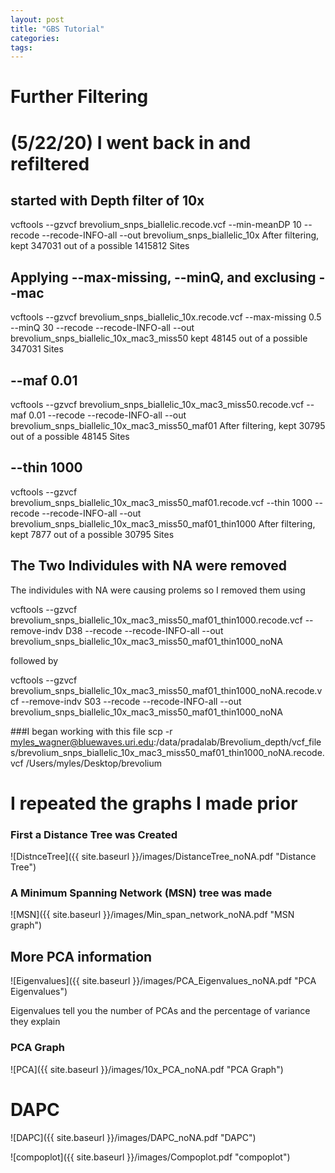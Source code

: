 ```yaml
---
layout: post
title: "GBS Tutorial"
categories: 
tags: 
---
```



# Further Filtering


# (5/22/20) I went back in and refiltered

## started with Depth filter of 10x
vcftools --gzvcf  brevolium_snps_biallelic.recode.vcf --min-meanDP 10 --recode --recode-INFO-all --out brevolium_snps_biallelic_10x
    After filtering, kept 347031 out of a possible 1415812 Sites

## Applying --max-missing, --minQ, and exclusing --mac

vcftools --gzvcf brevolium_snps_biallelic_10x.recode.vcf --max-missing 0.5 --minQ 30 --recode --recode-INFO-all --out brevolium_snps_biallelic_10x_mac3_miss50
    kept 48145 out of a possible 347031 Sites

## --maf 0.01

vcftools --gzvcf brevolium_snps_biallelic_10x_mac3_miss50.recode.vcf --maf 0.01 --recode --recode-INFO-all --out brevolium_snps_biallelic_10x_mac3_miss50_maf01
    After filtering, kept 30795 out of a possible 48145 Sites


## --thin 1000

vcftools --gzvcf brevolium_snps_biallelic_10x_mac3_miss50_maf01.recode.vcf --thin 1000 --recode --recode-INFO-all --out brevolium_snps_biallelic_10x_mac3_miss50_maf01_thin1000
    After filtering, kept 7877 out of a possible 30795 Sites



## The Two Individules with NA were removed

The individules with NA were causing prolems so I removed them using 

vcftools --gzvcf brevolium_snps_biallelic_10x_mac3_miss50_maf01_thin1000.recode.vcf --remove-indv D38 --recode --recode-INFO-all --out brevolium_snps_biallelic_10x_mac3_miss50_maf01_thin1000_noNA

followed by

vcftools --gzvcf brevolium_snps_biallelic_10x_mac3_miss50_maf01_thin1000_noNA.recode.vcf --remove-indv S03 --recode --recode-INFO-all --out brevolium_snps_biallelic_10x_mac3_miss50_maf01_thin1000_noNA

###I began working with this file
scp -r myles_wagner@bluewaves.uri.edu:/data/pradalab/Brevolium_depth/vcf_files/brevolium_snps_biallelic_10x_mac3_miss50_maf01_thin1000_noNA.recode.vcf /Users/myles/Desktop/brevolium


# I repeated the graphs I made prior


### First a Distance Tree was Created 

![DistnceTree]({{ site.baseurl }}/images/DistanceTree_noNA.pdf "Distance Tree")




### A Minimum Spanning Network (MSN) tree was made

![MSN]({{ site.baseurl }}/images/Min_span_network_noNA.pdf "MSN graph")




## More PCA information


![Eigenvalues]({{ site.baseurl }}/images/PCA_Eigenvalues_noNA.pdf "PCA Eigenvalues")

Eigenvalues tell you the number of PCAs and the percentage of variance they explain

### PCA Graph

![PCA]({{ site.baseurl }}/images/10x_PCA_noNA.pdf "PCA Graph")



# DAPC 

![DAPC]({{ site.baseurl }}/images/DAPC_noNA.pdf "DAPC")

![compoplot]({{ site.baseurl }}/images/Compoplot.pdf "compoplot")


